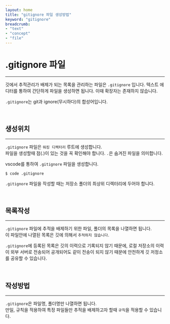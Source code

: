 ```yaml
---
layout: home
title: "gitignore 파일 생성방법"
keyword: "gitignore"
breadcrumb:
- "text"
- "concept"
- "file"
---
```


# .gitignore 파일
---
깃에서 추적관리가 배제가 되는 목록을 관리하는 파일은 `.gitignore` 입니다. 텍스트 에디터를 통하여 간단하게 파일을 생성하면 됩니다.
이때 확장자는 존재하지 않습니다.  

`.gitignore`는 git과 ignore(무시하다)의 합성어입니다.  

<br>

## 생성위치
---
`.gitignore` 파일은 `워킹 디렉터리` 루트에 생성합니다.  
파일을 생성할때 점(.)이 있는 것을 꼭 확인해야 합니다. `.`은 숨겨진 파일을 의미합니다.

vscode를 통하여 `.gitignore` 파일을 생성합니다.
```
$ code .gitignore
```
`.gitignore` 파일을 작성할 때는 저장소 폴더의 최상위 디렉터리에 두어야 합니다.  

<br>

## 목록작성
---
`.gitignore` 파일에 추적을 배제하기 위한 파일, 폴더의 목록을 나열하면 됩니다.  
이 파일안에 나열된 목록은 깃에 의해서 `추적하지 않습니다`. 


`.gitignore`에 등록된 목록은 깃의 이력으로 기록되지 않기 때문에, 
로컬 저장소의 이력이 외부 서버로 전송되어 공개되어도 같이 전송이 되지 않기 때문에 안전하게 깃 저정소를 공유할 수 있습니다.

<br>

## 작성방법
---
`.gitignore`은 파일명, 폴더명만 나열하면 됩니다.  
만일, 규칙을 적용하여 특정 파일들만 추적을 배제하고자 할때 `규칙`을 적용할 수 있습니다.  

<br>